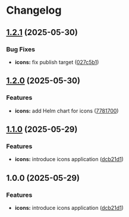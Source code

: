 # Changelog

## [1.2.1](https://github.com/ecoma-io/application/compare/icons@v1.2.0...icons@v1.2.1) (2025-05-30)


### Bug Fixes

* **icons:** fix publish target ([027c5b1](https://github.com/ecoma-io/application/commit/027c5b161d037e4065322bac2f0b07eb813106b5))

## [1.2.0](https://github.com/ecoma-io/application/compare/icons@v1.1.0...icons@v1.2.0) (2025-05-30)


### Features

* **icons:** add Helm chart for icons ([7781700](https://github.com/ecoma-io/application/commit/7781700dcfe30c4748570cb78da0f92378d3b4dc))

## [1.1.0](https://github.com/ecoma-io/application/compare/icons@v1.0.0...icons@v1.1.0) (2025-05-29)


### Features

* **icons:** introduce icons application ([dcb21d1](https://github.com/ecoma-io/application/commit/dcb21d1c173c95ec1b06592fcb2f45857db1794c))

## 1.0.0 (2025-05-29)


### Features

* **icons:** introduce icons application ([dcb21d1](https://github.com/ecoma-io/application/commit/dcb21d1c173c95ec1b06592fcb2f45857db1794c))
